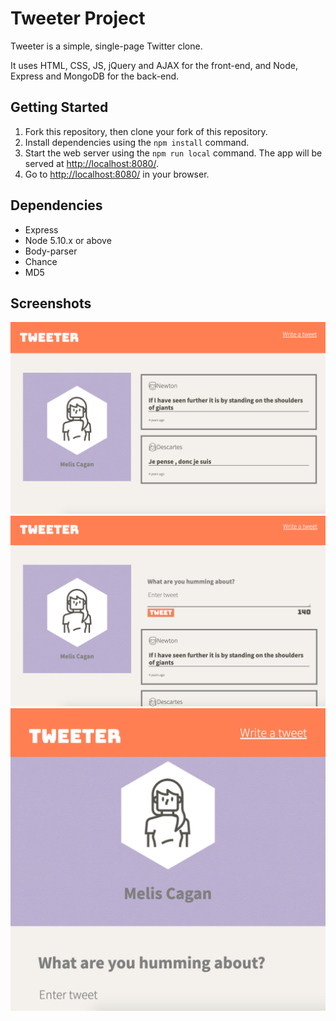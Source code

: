 # Tweeter Project

Tweeter is a simple, single-page Twitter clone.

It uses HTML, CSS, JS, jQuery and AJAX for the front-end, and Node, Express and MongoDB for the back-end.

## Getting Started

1. Fork this repository, then clone your fork of this repository.
2. Install dependencies using the `npm install` command.
3. Start the web server using the `npm run local` command. The app will be served at <http://localhost:8080/>.
4. Go to <http://localhost:8080/> in your browser.

## Dependencies

- Express
- Node 5.10.x or above
- Body-parser
- Chance
- MD5

## Screenshots

!["Main page of the app when first loaded"](https://github.com/mcagan/tweeter/blob/master/docs/main-page-on-load.png)
!["Tweeet submission form"](https://github.com/mcagan/tweeter/blob/master/docs/tweet-submission-form.png)
!["Mobile version of the app"](https://github.com/mcagan/tweeter/blob/master/docs/mobile-version.png)
